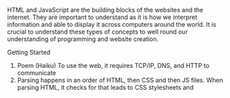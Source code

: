 HTML and JavaScript are the building blocks of the websites and the internet. They are important to understand as it is how we interpret information and able to display it across computers around the world. It is crucial to understand these types of concepts to well round our understanding of programming and website creation.

Getting Started
1. Poem (Haiku)
To use the web, it
requires TCP/IP, DNS, and HTTP 
to communicate
2. Parsing happens in an order of HTML, then CSS and then JS files. When parsing HTML, it checks for <link> that leads to CSS stylesheets and <script> referencing to any javascript files.
3. You can check on google images or bing images, any sort of search engine for images. Just double check for copyright status and usage.
4. let var = "Jordan"; and let var = 25;
5. A variable is a placeholder for data. You can store text in the form of string, numbers both whole and numbers with decimal points and even the value of true or false for boolean. It is a container to store values.  
  
Introduction to HTML
1. An HTML attribute are modifiers placed within the tag of an element. 
2. An HTML element has an opening and closing tag and in the middle is the content and attribute, if applicable.
3. The difference between `<article>` and `<section>` is that an `<article>` is best used as a standalone tag to display self-contained content while a `<section>` is bested used to separate and highlight specific information like chapters or sections.  
4. A typical website usually has `<html>, <head>, <title>, <body>, <h1>, <p>, <a>, <img>, and <div>` elements. 
5. Metadata is important for search engine optimization, such as the use of the <meta name="Description" content="This is my homepage."> to show directly on the search engine result a short description of what this page is used for without having to click on it directly. It helps when searching for specific websites. 
6. For example of use as a descriptor: `<meta name="Author" content="Jordan Kwan">` , it data used to describe data. This is able to show who is the author of the text.

Miscellaneous
1. Project Ideation is the first step. What do you want to accomplish from the website, how will the website reach your goals and what needs to be done and in what order to help reach your goals. You need to know why you want to create the website before you create one.
2. What exactly do I want to accomplish? This is the most important question that needs to be answered when thinking about designing a website.

Semantics
1. Using `<h1>` over `<span>` is because there is no semantic value using span.
2. Some benefits of using semantic tags are that it will optimize search engine use for better rankings, help visually impaired users navigate a page, as well as give the code a clean look when reading through it.

JavaScript  
1. Browser and Third party API's. DOM (Document Object Model) API and HTMLMediaElement are examples that give dynamism to your homepage and require JavaScript.
2. You must use <script>'s and place them in the `<head>` or `<body>` elements.

## Things I want to know more about
  The meaning of a semantic value and why that gives `<h1>` more purpose than `<span>`. A better understanding of semantics and its importance. Better understanding of things that JavaScript requires in the browser.
  
  
